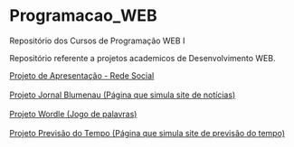 # Programacao_WEB
Repositório dos Cursos de Programação WEB I

Repositório referente a projetos academicos de Desenvolvimento WEB.

<a href = "https://cdranka25.github.io/Desenvolvimento_WEB/Projeto01_Apresentacao_Social/html/index.html"> Projeto de Apresentação - Rede Social </a>
<br><br>
<a href = "https://cdranka25.github.io/Desenvolvimento_WEB/Projeto02_Tela_com_Login_e_RecebimentoDeCadastros/html/02_paginaPrincipal.html"> Projeto Jornal Blumenau (Página que simula site de notícias) </a>
<br><br>
<a href = "https://cdranka25.github.io/Desenvolvimento_WEB/Projeto03_Wordle/html/pagina01.html"> Projeto Wordle (Jogo de palavras) </a>
<br><br>
<a href = "https://cdranka25.github.io/Desenvolvimento_WEB/Projeto04_Previsao_do_Tempo/html/index.html"> Projeto Previsão do Tempo (Página que simula site de previsão do tempo) </a>
